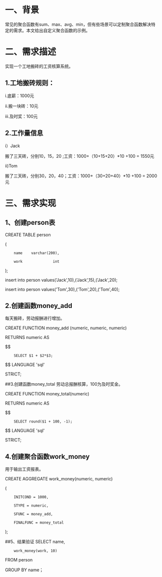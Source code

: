 # 一、背景
  常见的聚合函数有sum、max、avg、min，但有些场景可以定制聚合函数解决特定的需求。本文给出自定义聚合函数的示例。

# 二、需求描述
实现一个工地搬砖的工资核算系统。

## 1.工地搬砖规则：
i.底薪：1000元

ii.搬一块砖：10元

iii.及时奖：100元

## 2.工作量信息
i）Jack

搬了三天砖，分别10，15，20 ;工资：1000+（10+15+20）*10 +100 = 1550元

ii)Tom

搬了三天砖，分别30，20，40；工资：1000+（30+20+40）*10 +100 = 2000元

# 三、需求实现
## 1、创建person表
CREATE TABLE person

(

        name    varchar(200),

        work              int

);

insert into person values('Jack',10),('Jack',15),('Jack',20);

insert into person values('Tom',30),('Tom',20),('Tom',40);

## 2.创建函数money_add
每天搬砖，劳动报酬进行增加。

CREATE FUNCTION money_add (numeric, numeric, numeric)

RETURNS numeric AS

$$

        SELECT $1 + $2*$3;

$$ LANGUAGE 'sql' 

STRICT;

##3.创建函数money_total
劳动总报酬核算，100为及时奖金。

CREATE FUNCTION money_total(numeric)

RETURNS numeric AS

$$

        SELECT round($1 + 100, -1);

$$ LANGUAGE 'sql'

STRICT;

## 4.创建聚合函数work_money
用于输出工资报表。

CREATE AGGREGATE work_money(numeric, numeric)

(

        INITCOND = 1000,

        STYPE = numeric,

        SFUNC = money_add,

        FINALFUNC = money_total

);

##5、结果验证
SELECT name,

        work_money(work, 10)

FROM person 

GROUP BY name；


